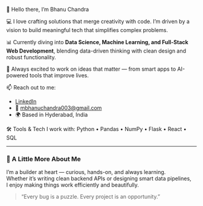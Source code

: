 👋 Hello there, I’m Bhanu Chandra

💻 I love crafting solutions that merge creativity with code. I’m driven by a vision to build meaningful tech that simplifies complex problems.

📊 Currently diving into **Data Science, Machine Learning, and Full-Stack Web Development**, blending data-driven thinking with clean design and robust functionality.

🤖 Always excited to work on ideas that matter — from smart apps to AI-powered tools that improve lives.

📫 Reach out to me:
- [LinkedIn](https://www.linkedin.com/in/bhanu-chandra-1b6929269)
- 📧 mbhanuchandra003@gmail.com
- 🌍 Based in Hyderabad, India

🛠️ Tools & Tech I work with:
Python • Pandas • NumPy • Flask • React • SQL

---

### 🧩 A Little More About Me

I’m a builder at heart — curious, hands-on, and always learning.  
Whether it’s writing clean backend APIs or designing smart data pipelines,  
I enjoy making things work efficiently and beautifully.

> “Every bug is a puzzle. Every project is an opportunity.”

